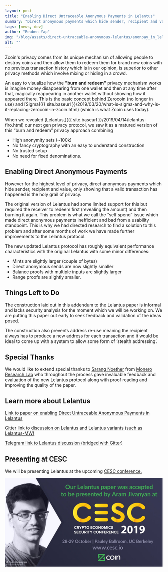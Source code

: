 ```yaml
---
layout: post
title: "Enabling Direct Untraceable Anonymous Payments in Lelantus"
summary: "Direct anonymous payments which hide sender, recipient and value; only showing that a valid transaction has happened is the holy grail of privacy."
tags: [news, dev]
author: "Reuben Yap"
img: "/blog/assets/direct-untraceable-anonymous-lelantus/anonpay_in_lelantus.jpg"
alt: ""
---
```

Zcoin's privacy comes from its unique mechanism of allowing people to destroy coins and then allow them to redeem them for brand new coins with no previous transaction history which is in our opinion, is superior to other privacy methods which involve mixing or hiding in a crowd.

An easy to visualize how the **"burn and redeem"** privacy mechanism works is imagine money disappearing from one wallet and then at any time after that, magically reappearing in another wallet without showing how it appeared there. This is the basic concept behind Zerocoin (no longer in use) and [Sigma]({{ site.baseurl }}/2019/03/20/what-is-sigma-and-why-is-it-replacing-zerocoin-in-zcoin.html) (which is what Zcoin uses today).

When we revealed [Lelantus,]({{ site.baseurl }}/2019/04/14/lelantus-firo.html) our next gen privacy protocol, we saw it as a matured version of this “burn and redeem” privacy approach combining

* High anonymity sets (~100k)
* No fancy cryptography with an easy to understand construction
* No trusted setup
* No need for fixed denominations.

## Enabling Direct Anonymous Payments

However for the highest level of privacy, direct anonymous payments which hide sender, recipient and value, only showing that a valid transaction has happened is the holy grail of privacy.

The original version of Lelantus had some limited support for this but required the receiver to redeem first (revealing the amount) and then burning it again. This problem is what we call the “self spend” issue which made direct anonymous payments inefficient and bad from a usability standpoint. This is why we had directed research to find a solution to this problem and after some months of work we have made further improvements to the Lelantus protocol.

The new updated Lelantus protocol has roughly equivalent performance characteristics with the original Lelantus with some minor differences:

* Mints are slightly larger (couple of bytes)
* Direct anonymous sends are now slightly smaller
* Balance proofs with multiple inputs are slightly larger
* Range proofs are slightly smaller.

## Things Left to Do

The construction laid out in this addendum to the Lelantus paper is informal and lacks security analysis for the moment which we will be working on. We are putting this paper out early to seek feedback and validation of the ideas posed.

The construction also prevents address re-use meaning the recipient always has to produce a new address for each transaction and it would be ideal to come up with a system to allow some form of ‘stealth addressing’.

## Special Thanks

We would like to extend special thanks to [Sarang Noether](https://github.com/SarangNoether) from [Monero Research Lab](https://web.getmonero.org/resources/research-lab/) who throughout the process gave invaluable feedback and evaluation of the new Lelantus protocol along with proof reading and improving the quality of the paper.

## Learn more about Lelantus

[Link to paper on enabling Direct Untraceable Anonymous Payments in Lelantus](https://lelantus.io/enabling-untraceable-anonymous-payments.pdf)

[Gitter link to discussion on Lelantus and Lelantus variants (such as Lelantus-MW)](https://gitter.im/lelantus-protocol/)

[Telegram link to Lelantus discussion (bridged with Gitter)](https://t.me/lelantus)

## Presenting at CESC

We will be presenting Lelantus at the upcoming [CESC conference.](https://cesc.io/)

![](/blog/assets/direct-untraceable-anonymous-lelantus/EDzgxj8XsAEgnw9.jpg)